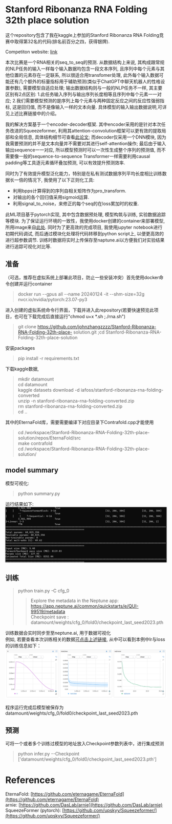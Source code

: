 # Stanford Ribonanza RNA Folding 32th place solution 

这个repository包含了我在kaggle上参加的Stanford Ribonanza RNA Folding竞赛中取得第32名的代码(排名前百分之四，获得银牌).  

Competiton website: [link](https://www.kaggle.com/competitions/stanford-ribonanza-rna-folding)  

本次比赛是一个RNA相关的seq_to_seq的预测. 从数据结构上来说, 其构成跟常规的NLP任务的输入一样每个输入数据均包含一段文本序列, 且序列中每个元素与其他位置的元素存在一定联系, 所以很适合用transfomer处理, 此外每个输入数据可能还有几个额外的标量指标用于辅助预测(类似于ChatGPT中聊天机器人的性格设置参数), 需要模型自适应处理; 输出数据结构则与一般的NLP任务不一样, 其主要区别有2点区别: 1.此任务输入序列与输出序列长度相等且序列中每个元素一一对应; 2.我们需要模型预测的是序列上每个元素与两种固定反应之间的反应性强弱指标, 这是回归值, 而不是像输入一样的文本向量. 具体模型的输入输出数据说明,可详见上述比赛链接中的介绍。  

我的解决方案基于一个encoder-decoder框架. 其中encoder采用的是针对本次任务改进的Squeezeformer, 利用其attention-convolution框架可以更有效的提取局部和全局信息, 具体结构细节可查看[此论文](https://arxiv.org/pdf/2206.00888.pdf); 而decoder仅采用一个DNN模块, 因为我需要预测的并不是文本向量并不需要对其进行self-attention操作; 最后由于输入输出sequence一一对应, 所以模型预测时可以一次性生成整个序列的预测值, 而不需要像一般的sequence-to-sequence Transformer一样需要利用causal padding等工具逐元素循环叠加预测, 可以有效提升预测效率. 

同时为了有效提升模型泛化能力，特别是在私有测试数据序列平均长度相比训练数据长一倍的情况下, 我使用了以下正则化工具:
- 利用bpps计算得到的序列自相关矩阵作为pro_transform.  
- 对输出的各个回归值采用sigmoid运算. 
- 利用signal_to_noise，来修正的每个seq的在loss累加时的权重.

此ML项目基于pytorch实现, 其中包含数据预处理, 模型构筑与训练, 实验数据追踪等模块. 为了保证运行环境的一致性，我使用docker创建的container来部署模型, 所用image来自[此处](https://catalog.ngc.nvidia.com/orgs/nvidia/containers/pytorch). 同时为了更高效的完成项目, 我使用jupyter notebook进行初期代码调试, 而后通过模块化处理将代码转移到python script上, 以便更高效的进行超参数调节. 训练时数据将实时上传保存至naptune.ai以方便我们对实验结果进行追踪可视化对比等.


## 准备


（可选，推荐在虚拟系统上部署此项目，防止一些安装冲突）首先使用docker命令创建并运行container  
> docker run --gpus all --name 20240124  -it --shm-size=32g nvcr.io/nvidia/pytorch:23.07-py3  

进入创建的虚拟系统命令行界面，下载并进入此repository(若要快速预览此项目，也可在下载完成后直接运行"chmod u+x *.sh ;./rna.sh")  
> git clone https://github.com/johnzhangzzzz/Stanford-Ribonanza-RNA-Folding-32th-place-
solution.git ;cd Stanford-Ribonanza-RNA-Folding-32th-place-solution

安装packages
> pip install -r requirements.txt    
  
下载kaggle数据,  
> mkdir datamount  
> cd datamount  
> kaggle datasets download -d iafoss/stanford-ribonanza-rna-folding-converted  
> unzip -n stanford-ribonanza-rna-folding-converted.zip  
> rm stanford-ribonanza-rna-folding-converted.zip  
> cd ..  

其中的EternaFold库，需要需要编译下对应目录下Contrafold.cpp才能使用
> cd /workspace/Stanford-Ribonanza-RNA-Folding-32th-place-solution/repos/EternaFold/src  
> make contrafold  
> cd /workspace/Stanford-Ribonanza-RNA-Folding-32th-place-solution/

## model summary
模型可视化:  
> python summary.py

运行结果如下:
![fig_2.png](https://github.com/johnzhangzzzz/Stanford-Ribonanza-RNA-Folding-32th-place-solution/blob/main/fig_2.png)

## 训练  

> python train.py -C cfg_0
>> Explore the metadata in the Neptune app:  
>> <https://app.neptune.ai/common/quickstarts/e/QUI-99519/metadata>  
>> Checkpoint save : datamount/weights/cfg_0/fold0/checkpoint_last_seed2023.pth

训练数据会实时同步至至neptune.ai, 用于数据可视化  
例如, 若要查看本次训练相关的数据[可点击上述链接](https://app.neptune.ai/common/quickstarts/e/QUI-99519/metadata), 从中可以看到本例中lr与loss的训练信息如下：
![fig_1.png](https://github.com/johnzhangzzzz/Stanford-Ribonanza-RNA-Folding-32th-place-solution/blob/72f1954835dc9bd4f3785bf48204e65d294be736/fig_1.png)     

程序运行完成后模型被保存为datamount/weights/cfg_0/fold0/checkpoint_last_seed2023.pth  


## 预测  
可将一个或者多个训练过模型的地址放入Checkpoint参数列表中，进行集成预测
> python infer.py --Checkpoint ['datamount/weights/cfg_0/fold0/checkpoint_last_seed2023.pth']


# References
EternaFold: [https://github.com/eternagame/EternaFold](https://github.com/eternagame/EternaFold)   
arnie: [https://github.com/DasLab/arnie](https://github.com/DasLab/arnie)  
SqueezeFormer (pytorch): [https://github.com/upskyy/Squeezeformer/](https://github.com/upskyy/Squeezeformer/)

